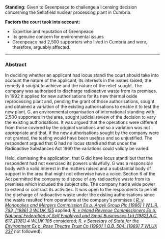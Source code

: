 **Standing:** Given to Greenpeace to challenge a licensing decision concerning the Sellafield nuclear processing plant in Cumbria.

**Factors the court took into account:**
- Expertise and reputation of Greenpeace
- Its genuine concern for environmental issues
- Greenpeace had 2,500 supporters who lived in Cumbria and were, therefore, arguably affected.

---

### Abstract

In deciding whether an applicant had locus standi the court should take into account the nature of the applicant, its interests in the issues raised, the remedy it sought to achieve and the nature of the relief sought. The company was authorised to discharge radioactive waste from its premises. In 1992 it applied for new authorisations for its new thermal oxide reprocessing plant and, pending the grant of those authorisations, sought and obtained a variation of the existing authorisations to enable it to test the new plant. G, an environmental organisation of international standing with 2,500 supporters in the area, sought judicial review of the decision to vary the existing authorisations. It was argued that the operations were different from those covered by the original variations and so a variation was not appropriate and that, if the new authorisations sought by the company were not granted, the testing would have been useless and so unjustified. The respondent argued that G had no locus standi and that under the Radioactive Substances Act 1960 the variations could validly be varied.

Held, dismissing the application, that G did have locus standi but that the respondent had not exercised its powers unlawfully. G was a responsible body with a valid interest in the matters raised and a substantial body of support in the area that might not otherwise have a voice. Section 6 of the Act permitted the company to dispose of any radioactive waste from its premises which included the subject site. The company had a wide power to extend or contract its activities. It was open to the respondents to permit the discharge of radioactive waste under the existing authorisations since the waste resulted from operations at the company's premises ( _[R. v Monopolies and Mergers Commission Ex p. Argyll Group Plc [1986] 1 W.L.R. 763, [1986] 3 WLUK 155](https://uk.westlaw.com/Document/I5A8DFB10E42811DA8FC2A0F0355337E9/View/FullText.html?originationContext=document&transitionType=DocumentItem&ppcid=ed823e3fcc69427e923c9d262d7c61e8&contextData=(sc.Default))_ applied; _[R. v Inland Revenue Commissioners Ex p. National Federation of Self Employed and Small Businesses Ltd [1982] A.C. 617, [1981] 4 WLUK 105](https://uk.westlaw.com/Document/I4D8C8350E42811DA8FC2A0F0355337E9/View/FullText.html?originationContext=document&transitionType=DocumentItem&ppcid=ed823e3fcc69427e923c9d262d7c61e8&contextData=(sc.Default))_ considered; _[R. v Secretary of State for the Environment Ex p. Rose Theatre Trust Co [1990] 1 Q.B. 504, [1989] 7 WLUK 237](https://uk.westlaw.com/Document/I655A9170E42811DA8FC2A0F0355337E9/View/FullText.html?originationContext=document&transitionType=DocumentItem&ppcid=ed823e3fcc69427e923c9d262d7c61e8&contextData=(sc.Default))_ not followed).